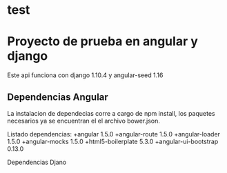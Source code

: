 # test
Proyecto de prueba en angular y django
======================================

Este api funciona con django 1.10.4 y angular-seed 1.16

Dependencias Angular
--------------------

La instalacion de dependecias corre a cargo de npm install, los paquetes necesarios
ya se encuentran el el archivo bower.json.

Listado dependencias:
+angular 1.5.0
+angular-route 1.5.0
+angular-loader 1.5.0
+angular-mocks 1.5.0
+html5-boilerplate 5.3.0
+angular-ui-bootstrap 0.13.0

Dependencias Djano
